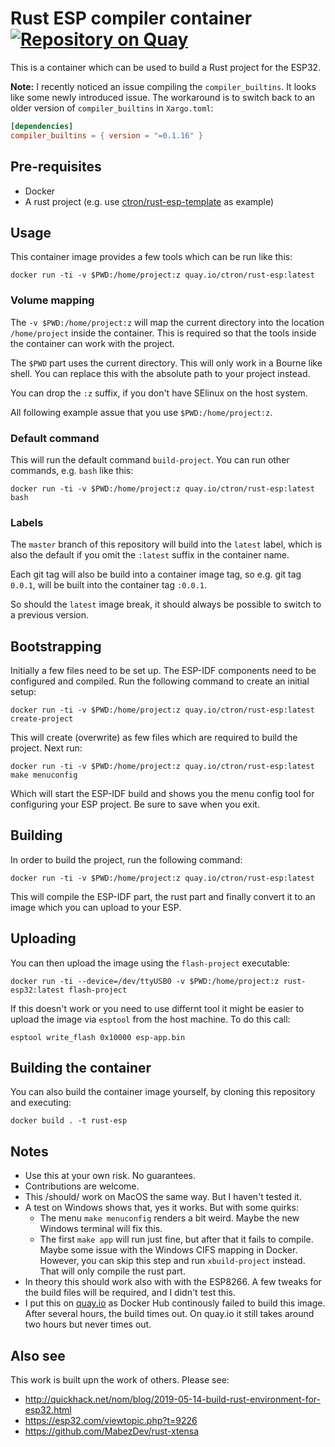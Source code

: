 # Rust ESP compiler container [![Repository on Quay](https://img.shields.io/badge/quay.io-ctron%2Frust--esp-success "Repository on Quay")](https://quay.io/repository/ctron/rust-esp)

This is a container which can be used to build a Rust project for the ESP32.

**Note:** I recently noticed an issue compiling the `compiler_builtins`. It looks like some newly introduced issue.
The workaround is to switch back to an older version of `compiler_builtins` in `Xargo.toml`:

~~~toml
[dependencies]
compiler_builtins = { version = "=0.1.16" }
~~~

## Pre-requisites

  * Docker
  * A rust project (e.g. use [ctron/rust-esp-template](https://github.com/ctron/rust-esp-template) as example)

## Usage

This container image provides a few tools which can be run like this:

    docker run -ti -v $PWD:/home/project:z quay.io/ctron/rust-esp:latest

### Volume mapping

The `-v $PWD:/home/project:z` will map the current directory into the location
`/home/project` inside the container. This is required so that the tools inside
the container can work with the project.

The `$PWD` part uses the current directory. This will only work in a Bourne like shell. You can replace
this with the absolute path to your project instead.

You can drop the `:z` suffix, if you don't have SElinux on the host system.

All following example assue that you use `$PWD:/home/project:z`.

### Default command

This will run the default command `build-project`. You can run other commands, e.g. `bash` like this:

    docker run -ti -v $PWD:/home/project:z quay.io/ctron/rust-esp:latest bash

### Labels

The `master` branch of this repository will build into the `latest` label, which is also the default
if you omit the `:latest` suffix in the container name.

Each git tag will also be build into a container image tag, so e.g. git tag `0.0.1`, will be built into
the container tag `:0.0.1`.

So should the `latest` image break, it should always be possible to switch to a previous version.

## Bootstrapping

Initially a few files need to be set up. The ESP-IDF components need to be configured and compiled.
Run the following command to create an initial setup:

    docker run -ti -v $PWD:/home/project:z quay.io/ctron/rust-esp:latest create-project

This will create (overwrite) as few files which are required to build the project.
Next run:

    docker run -ti -v $PWD:/home/project:z quay.io/ctron/rust-esp:latest make menuconfig

Which will start the ESP-IDF build and shows you the menu config tool for configuring
your ESP project. Be sure to save when you exit.

## Building

In order to build the project, run the following command:

    docker run -ti -v $PWD:/home/project:z quay.io/ctron/rust-esp:latest

This will compile the ESP-IDF part, the rust part and finally convert it to an image
which you can upload to your ESP.

## Uploading

You can then upload the image using the `flash-project` executable:

    docker run -ti --device=/dev/ttyUSB0 -v $PWD:/home/project:z rust-esp32:latest flash-project

If this doesn't work or you need to use differnt tool it might be easier to
upload the image via `esptool` from the host machine. To do this call:

    esptool write_flash 0x10000 esp-app.bin

## Building the container

You can also build the container image yourself, by cloning this repository and executing:

    docker build . -t rust-esp

## Notes

  * Use this at your own risk. No guarantees.
  * Contributions are welcome.
  * This /should/ work on MacOS the same way. But I haven't tested it.
  * A test on Windows shows that, yes it works. But with some quirks:
    * The menu `make menuconfig` renders a bit weird. Maybe the new Windows terminal will fix this.
    * The first `make app` will run just fine, but after that it fails to compile. Maybe some
      issue with the Windows CIFS mapping in Docker. However, you can skip this step and run `xbuild-project`
      instead. That will only compile the rust part.
  * In theory this should work also with with the ESP8266. A few tweaks for the build files
    will be required, and I didn't test this.
  * I put this on [quay.io](https:/quay.io) as Docker Hub continously failed to build this
    image. After several hours, the build times out. On quay.io it still takes around two hours
    but never times out.

## Also see

This work is built upn the work of others. Please see:

  * http://quickhack.net/nom/blog/2019-05-14-build-rust-environment-for-esp32.html
  * https://esp32.com/viewtopic.php?t=9226
  * https://github.com/MabezDev/rust-xtensa

